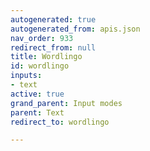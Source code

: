 ```yaml
---
autogenerated: true
autogenerated_from: apis.json
nav_order: 933
redirect_from: null
title: Wordlingo
id: wordlingo
inputs:
- text
active: true
grand_parent: Input modes
parent: Text
redirect_to: wordlingo

---
```


